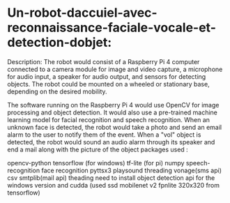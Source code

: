 # Un-robot-daccuiel-avec-reconnaissance-faciale-vocale-et-detection-dobjet:

Description:
The robot would consist of a Raspberry Pi 4 computer connected to a camera module for image and video capture, a microphone for audio input, a speaker for audio output, and sensors for detecting objects. The robot could be mounted on a wheeled or stationary base, depending on the desired mobility.

The software running on the Raspberry Pi 4 would use OpenCV for image processing and object detection. It would also use a pre-trained machine learning model for facial recognition and speech recognition. When an unknown face is detected, the robot would take a photo and send an email alarm to the user to notify them of the event. When a "vol"  object is detected, the robot would sound an audio alarm through its speaker and end a mail along with the picture of the object 
packages used :

opencv-python 
tensorflow (for windows)
tf-lite (for pi)
numpy
speech-recognition
face recognition
pyttsx3 
playsound
threading
vonage(sms api)
csv
smtplib(mail api)
theading 
need to install object detection api for the windows version and cudda (used ssd mobilenet v2 fpnlite 320x320 from tensorflow)

